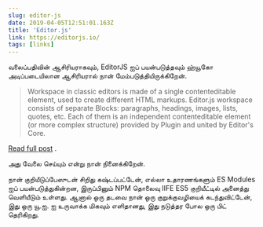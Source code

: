 ```yaml
---
slug: editor-js
date: 2019-04-05T12:51:01.163Z
title: 'Editor.js'
link: https://editorjs.io/
tags: [links]
---
```

வலைப்பதிவின் ஆசிரியராகவும், EditorJS ஐப் பயன்படுத்தவும் ஹ்யூகோ அடிப்படையிலான ஆசிரியரால் நான் மேம்படுத்தியிருக்கிறேன்.

> Workspace in classic editors is made of a single contenteditable element, used to create different HTML markups. Editor.js workspace consists of separate Blocks: paragraphs, headings, images, lists, quotes, etc. Each of them is an independent contenteditable element (or more complex structure) provided by Plugin and united by Editor's Core.

[Read full post](https://editorjs.io/) .

அது வேலை செய்யும் என்று நான் நினைக்கிறேன்.

நான் குறியீடுப்பேஸுடன் சிறிது கஷ்டப்பட்டேன், எல்லா உதாரணங்களும் ES Modules ஐப் பயன்படுத்துகின்றன, இருப்பினும் NPM தொலைவு IIFE ES5 குறியீட்டில் அனைத்து வெளியீடும் உள்ளது. ஆனால் ஒரு தடவை நான் ஒரு குறுக்குவழியைக் கடந்துவிட்டேன், இது ஒரு யூ.ஐ. ஐ உருவாக்க மிகவும் எளிதானது, இது நடுத்தர போல ஒரு பிட் தெரிகிறது.


